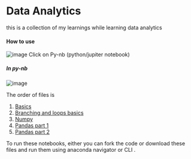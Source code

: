 # Data Analytics
this is a collection of my learnings while learning data analytics

#### How to use
![image](https://github.com/HimikaP/python-basics/assets/84254340/e44fb1f5-f251-48f9-a9b8-4d8ffeffb5f6)
Click on Py-nb (python/jupiter notebook)

##### In py-nb
![image](https://github.com/HimikaP/python-basics/assets/84254340/8a678eca-d82b-4a04-939c-7b8426066069)


The order of files is 
1. [Basics](https://github.com/HimikaP/python-basics/blob/main/Py-nb/basics-of-python.ipynb)
2. [Branching and loops basics](https://github.com/HimikaP/python-basics/blob/main/Py-nb/Branching%20and%20looping.ipynb)
3. [Numpy](https://github.com/HimikaP/python-basics/blob/main/Py-nb/Numerical%20Computing%20with%20Numpy.ipynb)
4. [Pandas part 1](https://github.com/HimikaP/python-basics/blob/main/Py-nb/Pandas-part1.ipynb)
5. [Pandas part 2](https://github.com/HimikaP/python-basics/blob/main/Py-nb/Pandas-part2.ipynb)

To run these notebooks, either you can fork the code or download these files and run them using anaconda navigator or CLI .
